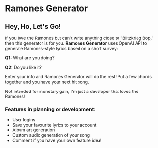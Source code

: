 # Ramones Generator

## Hey, Ho, Let's Go!

If you love the Ramones but can't write anything close to "Blitzkrieg Bop," then this generator is for you. **Ramones Generator** uses OpenAI API to generate Ramones-style lyrics based on a short survey:

**Q1:** What are you doing?

**Q2:** Do you like it?

Enter your info and Ramones Generator will do the rest! Put a few chords together and you have your next hit song.

Not intended for monetary gain, I'm just a developer that loves the Ramones!

### Features in planning or development:
* User logins
* Save your favourite lyrics to your account
* Album art generation
* Custom audio generation of your song
* Comment if you have your own feature idea!